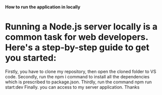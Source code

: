 #### How to run the application in locally

# Running a Node.js server locally is a common task for web developers. Here's a step-by-step guide to get you started:

Firstly, you have to clone my repository, then open the cloned folder to VS code.
Secondly, run the npm i command to install all the dependencies which is prescribed to package.json.
Thirdly, run the command npm run start:dev
Finally. you can access to my server application.
Thanks

